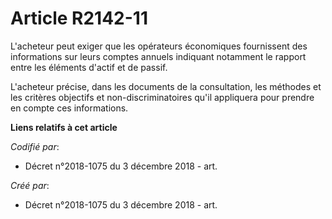 # Article R2142-11

L'acheteur peut exiger que les opérateurs économiques fournissent des informations sur leurs comptes annuels indiquant
notamment le rapport entre les éléments d'actif et de passif.

L'acheteur précise, dans les documents de la consultation, les méthodes et les critères objectifs et non-discriminatoires
qu'il appliquera pour prendre en compte ces informations.

**Liens relatifs à cet article**

_Codifié par_:

  - Décret n°2018-1075 du 3 décembre 2018 - art.

_Créé par_:

  - Décret n°2018-1075 du 3 décembre 2018 - art.

